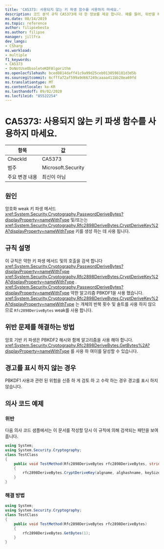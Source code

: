 ```yaml
---
title: 'CA5373: 사용되지 않는 키 파생 함수를 사용하지 마세요.'
description: 코드 분석 규칙 CA5373에 대 한 정보를 제공 합니다. 예를 들어, 위반을 해결 하는 방법, 위반 하는 경우를 포함 합니다.
ms.date: 08/14/2019
ms.topic: reference
author: filipsebesta
ms.author: filipse
manager: jillfra
dev_langs:
- CSharp
ms.workload:
- multiple
f1_keywords:
- CA5373
- DoNotUseObsoleteKDFAlgorithm
ms.openlocfilehash: bced8814daff41c9a99d25ceb0130598181d3d5b
ms.sourcegitcommit: 6cfffa72af599a9d667249caaaa411bb28ea69fd
ms.translationtype: MT
ms.contentlocale: ko-KR
ms.lasthandoff: 09/02/2020
ms.locfileid: "85522254"
---
```

# <a name="ca5373-do-not-use-obsolete-key-derivation-function"></a>CA5373: 사용되지 않는 키 파생 함수를 사용하지 마세요.

|항목|값|
|-|-|
|CheckId|CA5373|
|범주|Microsoft.Security|
|주요 변경 내용|최신이 아님|

## <a name="cause"></a>원인

암호화 weak 키 파생 메서드 <xref:System.Security.Cryptography.PasswordDeriveBytes?displayProperty=nameWithType> 및/또는는 <xref:System.Security.Cryptography.Rfc2898DeriveBytes.CryptDeriveKey%2A?displayProperty=nameWithType> 키를 생성 하는 데 사용 됩니다.

## <a name="rule-description"></a>규칙 설명

이 규칙은 약한 키 파생 메서드 및의 호출을 검색 합니다 <xref:System.Security.Cryptography.PasswordDeriveBytes?displayProperty=nameWithType> <xref:System.Security.Cryptography.Rfc2898DeriveBytes.CryptDeriveKey%2A?displayProperty=nameWithType> .
<xref:System.Security.Cryptography.PasswordDeriveBytes?displayProperty=nameWithType> 약한 알고리즘 PBKDF1을 사용 했습니다. <xref:System.Security.Cryptography.Rfc2898DeriveBytes.CryptDeriveKey%2A?displayProperty=nameWithType> 는 개체의 반복 횟수 및 솔트를 사용 하지 않으므로 `Rfc2898DeriveBytes` weak를 사용 합니다.

## <a name="how-to-fix-violations"></a>위반 문제를 해결하는 방법

암호 기반 키 파생은 PBKDF2 해시와 함께 알고리즘을 사용 해야 합니다. <xref:System.Security.Cryptography.Rfc2898DeriveBytes.GetBytes%2A?displayProperty=nameWithType> 를 사용 하 여이를 달성할 수 있습니다.

## <a name="when-to-suppress-warnings"></a>경고를 표시 하지 않는 경우

PBKDF1 사용과 관련 된 위험을 신중 하 게 검토 하 고 수락 하는 경우 경고를 표시 하지 않습니다.

## <a name="pseudo-code-examples"></a>의사 코드 예제

### <a name="violation"></a>위반

다음 의사 코드 샘플에서는 이 문서를 작성할 당시 이 규칙에 의해 검색되는 패턴을 보여 줍니다.

```csharp
using System;
using System.Security.Cryptography;
class TestClass
{
    public void TestMethod(Rfc2898DeriveBytes rfc2898DeriveBytes, string algname, string alghashname, int keySize, byte[] rgbIV)
    {
        rfc2898DeriveBytes.CryptDeriveKey(algname, alghashname, keySize, rgbIV);
    }
}
```

### <a name="solution"></a>해결 방법

```csharp
using System;
using System.Security.Cryptography;
class TestClass
{
    public void TestMethod(Rfc2898DeriveBytes rfc2898DeriveBytes)
    {
        rfc2898DeriveBytes.GetBytes(1);
    }
}
```
